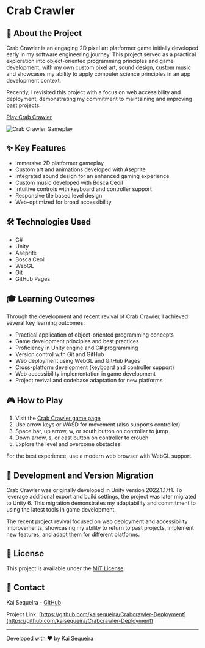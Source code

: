 # Crab Crawler

## 🦀 About the Project

Crab Crawler is an engaging 2D pixel art platformer game initially developed early in my software engineering journey. This project served as a practical exploration into object-oriented programming principles and game development, with my own custom pixel art, sound design, custom music and showcases my ability to apply computer science principles in an app development context.

Recently, I revisited this project with a focus on web accessibility and deployment, demonstrating my commitment to maintaining and improving past projects.

[Play Crab Crawler](https://kaisequeira.github.io/Crabcrawler-Deployment/)

![Crab Crawler Gameplay](/placeholder.svg?height=200&width=400)

## ✨ Key Features

- Immersive 2D platformer gameplay
- Custom art and animations developed with Aseprite
- Integrated sound design for an enhanced gaming experience
- Custom music developed with Bosca Ceoil
- Intuitive controls with keyboard and controller support
- Responsive tile based level design
- Web-optimized for broad accessibility

## 🛠️ Technologies Used

- C#
- Unity
- Aseprite
- Bosca Ceoil
- WebGL
- Git
- GitHub Pages

## 🎓 Learning Outcomes

Through the development and recent revival of Crab Crawler, I achieved several key learning outcomes:

- Practical application of object-oriented programming concepts
- Game development principles and best practices
- Proficiency in Unity engine and C# programming
- Version control with Git and GitHub
- Web deployment using WebGL and GitHub Pages
- Cross-platform development (keyboard and controller support)
- Web accessibility implementation in game development
- Project revival and codebase adaptation for new platforms

## 🎮 How to Play

1. Visit the [Crab Crawler game page](https://kaisequeira.github.io/Crabcrawler-Deployment/)
2. Use arrow keys or WASD for movement (also supports controller)
3. Space bar, up arrow, w, or south button on controller to jump
4. Down arrow, s, or east button on controller to crouch
5. Explore the level and overcome obstacles!

For the best experience, use a modern web browser with WebGL support.

## 🔄 Development and Version Migration

Crab Crawler was originally developed in Unity version 2022.1.17f1. To leverage additional export and build settings, the project was later migrated to Unity 6. This migration demonstrates my adaptability and commitment to using the latest tools in game development.

The recent project revival focused on web deployment and accessibility improvements, showcasing my ability to return to past projects, implement new features, and adapt them for different platforms.

## 📝 License

This project is available under the [MIT License](LICENSE).

## 🤝 Contact

Kai Sequeira - [GitHub](https://github.com/kaisequeira)

Project Link: [https://github.com/kaisequeira/Crabcrawler-Deployment](https://github.com/kaisequeira/Crabcrawler-Deployment)

---

Developed with ❤️ by Kai Sequeira
